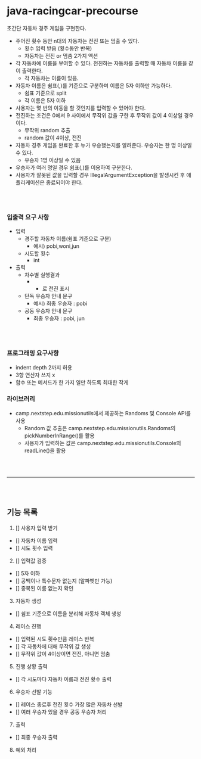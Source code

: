 # java-racingcar-precourse

초간단 자동차 경주 게임을 구현한다.

* 주어진 횟수 동안 n대의 자동차는 전진 또는 멈출 수 있다.
  * 횟수 입력 받음 (횟수동안 반복)
  * 자동차는 전진 or 멈춤 2가지 액션
* 각 자동차에 이름을 부여할 수 있다. 전진하는 자동차를 출력할 때 자동차 이름을 같이 출력한다.
  * 각 자동차는 이름이 있음.
* 자동차 이름은 쉼표(,)를 기준으로 구분하며 이름은 5자 이하만 가능하다.
  * 쉼표 기준으로 split
  * 각 이름은 5자 이하
* 사용자는 몇 번의 이동을 할 것인지를 입력할 수 있어야 한다.
* 전진하는 조건은 0에서 9 사이에서 무작위 값을 구한 후 무작위 값이 4 이상일 경우이다.
  * 무작위 random 추출
  * random 값이 4이상, 전진
* 자동차 경주 게임을 완료한 후 누가 우승했는지를 알려준다. 우승자는 한 명 이상일 수 있다.
  * 우승자 1명 이상일 수 있음
* 우승자가 여러 명일 경우 쉼표(,)를 이용하여 구분한다.
* 사용자가 잘못된 값을 입력할 경우 IllegalArgumentException을 발생시킨 후 애플리케이션은 종료되어야 한다.

<br></br>

### 입출력 요구 사항

* 입력
  * 경주할 자동차 이름(쉼표 기준으로 구분)
    * 예시) pobi,woni,jun
  * 시도할 횟수
    * int
* 출력
  * 차수별 실행결과
    * - 로 전진 표시
  * 단독 우승자 안내 문구
    * 예시) 최종 우승자 : pobi
  * 공동 우승자 안내 문구
    * 최종 우승자 : pobi, jun

<br></br>

### 프로그래밍 요구사항

* indent depth 2까지 허용
* 3항 연산자 쓰지 x
* 함수 또는 메서드가 한 가지 일만 하도록 최대한 작게

### 라이브러리 

* camp.nextstep.edu.missionutils에서 제공하는 Randoms 및 Console API를 사용
  * Random 값 추출은 camp.nextstep.edu.missionutils.Randoms의 pickNumberInRange()를 활용
  * 사용자가 입력하는 값은 camp.nextstep.edu.missionutils.Console의 readLine()을 활용

<br></br>

--------------------------------

<br></br>

## 기능 목록

1. [] 사용자 입력 받기
  - [] 자동차 이름 입력
  - [] 시도 횟수 입력
2. [] 입력값 검증
  - [] 5자 이하
  - [] 공백이나 특수문자 없는지 (알파벳만 가능)
  - [] 중복된 이름 없는지 확인
3. 자동차 생성
  - [] 쉼표 기준으로 이름을 분리해 자동차 객체 생성
4. 레이스 진행
  - [] 입력된 시도 횟수만큼 레이스 반복
  - [] 각 자동차에 대해 무작위 값 생성
  - [] 무작위 값이 4이상이면 전진, 아니면 멈춤
5. 진행 상황 출력
  - [] 각 시도마다 자동차 이름과 전진 홧수 출력
6. 우승자 선발 기능
  - [] 레이스 종료후 전진 횟수 가장 많은 자동차 선발
  - [] 여러 우승자 있을 경우 공동 우승자 처리
7. 출력
  - [] 최종 우승자 출력
8. 예외 처리
